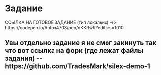 <h1> Задание </h1>
<p>   </p>


<p> ССЫЛКА НА ГОТОВОЕ ЗАДАНИЕ (тип локально) ->> https://codepen.io/Anton4703/pen/dKKRwR?editors=1010  </p>

<H2>
<p>
Увы отдельно задание я не смог закинуть так что вот ссылка на форк (где лежат файлы задания) --   
  https://github.com/TradesMark/silex-demo-1
</p>
</H2>
